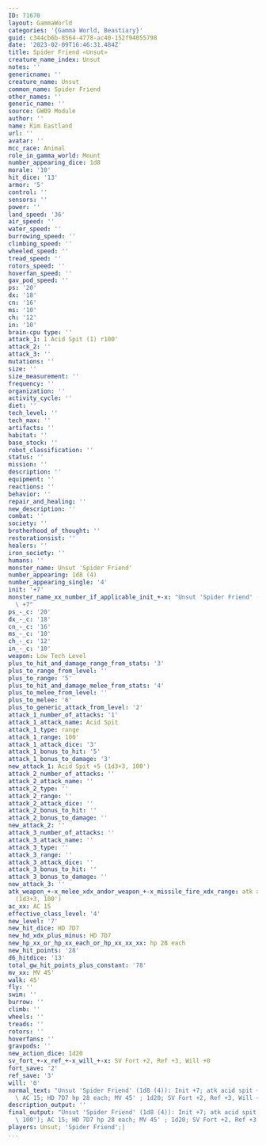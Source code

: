 ```yaml
---
ID: 71670
layout: GammaWorld
categories: '{Gamma World, Beastiary}'
guid: c344cb6b-8564-4778-ac40-152f94055798
date: '2023-02-09T16:46:31.484Z'
title: Spider Friend «Unsut»
creature_name_index: Unsut
notes: ''
genericname: ''
creature_name: Unsut
common_name: Spider Friend
other_names: ''
generic_name: ''
source: GW09 Module
author: ''
name: Kim Eastland
url: ''
avatar: ''
mcc_race: Animal
role_in_gamma_world: Mount
number_appearing_dice: 1d8
morale: '10'
hit_dice: '13'
armor: '5'
control: ''
sensors: ''
power: ''
land_speed: '36'
air_speed: ''
water_speed: ''
burrowing_speed: ''
climbing_speed: ''
wheeled_speed: ''
tread_speed: ''
rotors_speed: ''
hoverfan_speed: ''
gav_pod_speed: ''
ps: '20'
dx: '18'
cn: '16'
ms: '10'
ch: '12'
in: '10'
brain-cpu type: ''
attack_1: 1 Acid Spit (1) r100'
attack_2: ''
attack_3: ''
mutations: ''
size: ''
size_measurement: ''
frequency: ''
organization: ''
activity_cycle: ''
diet: ''
tech_level: ''
tech_max: ''
artifacts: ''
habitat: ''
base_stock: ''
robot_classification: ''
status: ''
mission: ''
description: ''
equipment: ''
reactions: ''
behavior: ''
repair_and_healing: ''
new_description: ''
combat: ''
society: ''
brotherhood_of_thought: ''
restorationsist: ''
healers: ''
iron_society: ''
humans: ''
monster_name: Unsut 'Spider Friend'
number_appearing: 1d8 (4)
number_appearing_single: '4'
init: '+7'
monster_name_xx_number_if_applicable_init_+-x: "Unsut 'Spider Friend' (1d8 (4)): Init\
  \ +7"
ps_-_c: '20'
dx_-_c: '18'
cn_-_c: '16'
ms_-_c: '10'
ch_-_c: '12'
in_-_c: '10'
weapon: Low Tech Level
plus_to_hit_and_damage_range_from_stats: '3'
plus_to_range_from_level: ''
plus_to_range: '5'
plus_to_hit_and_damage_melee_from_stats: '4'
plus_to_melee_from_level: ''
plus_to_melee: '6'
plus_to_generic_attack_from_level: '2'
attack_1_number_of_attacks: '1'
attack_1_attack_name: Acid Spit
attack_1_type: range
attack_1_range: 100'
attack_1_attack_dice: '3'
attack_1_bonus_to_hit: '5'
attack_1_bonus_to_damage: '3'
new_attack_1: Acid Spit +5 (1d3+3, 100')
attack_2_number_of_attacks: ''
attack_2_attack_name: ''
attack_2_type: ''
attack_2_range: ''
attack_2_attack_dice: ''
attack_2_bonus_to_hit: ''
attack_2_bonus_to_damage: ''
new_attack_2: ''
attack_3_number_of_attacks: ''
attack_3_attack_name: ''
attack_3_type: ''
attack_3_range: ''
attack_3_attack_dice: ''
attack_3_bonus_to_hit: ''
attack_3_bonus_to_damage: ''
new_attack_3: ''
atk_weapon_+-x_melee_xdx_andor_weapon_+-x_missile_fire_xdx_range: atk acid spit +5
  (1d3+3, 100')
ac_xx: AC 15
effective_class_level: '4'
new_level: '7'
new_hit_dice: HD 7D7
new_hd_xdx_plus_minus: HD 7D7
new_hp_xx_or_hp_xx_each_or_hp_xx_xx_xx: hp 28 each
new_hit_points: '28'
d6_hitdice: '13'
total_gw_hit_points_plus_constant: '78'
mv_xx: MV 45'
walk: 45'
fly: ''
swim: ''
burrow: ''
climb: ''
wheels: ''
treads: ''
rotors: ''
hoverfans: ''
gravpods: ''
new_action_dice: 1d20
sv_fort_+-x_ref_+-x_will_+-x: SV Fort +2, Ref +3, Will +0
fort_save: '2'
ref_save: '3'
will: '0'
normal_text: "Unsut 'Spider Friend' (1d8 (4)): Init +7; atk acid spit +5 (1d3+3, 100');\
  \ AC 15; HD 7D7 hp 28 each; MV 45' ; 1d20; SV Fort +2, Ref +3, Will +0"
description_output: ''
final_output: "Unsut 'Spider Friend' (1d8 (4)): Init +7; atk acid spit +5 (1d3+3,\
  \ 100'); AC 15; HD 7D7 hp 28 each; MV 45' ; 1d20; SV Fort +2, Ref +3, Will +0"
players: Unsut; 'Spider Friend';|
...
```


